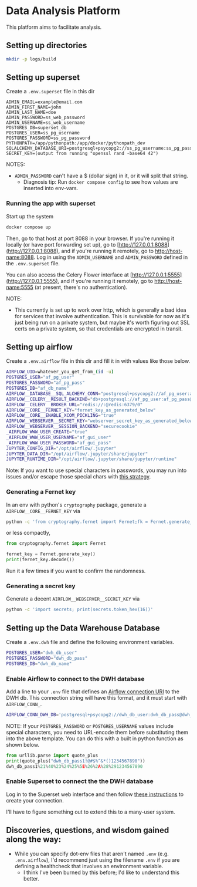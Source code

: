 # Data Analysis Platform

This platform aims to facilitate analysis.

## Setting up directories

```bash
mkdir -p logs/build
```

## Setting up superset

Create a `.env.superset` file in this dir

```
ADMIN_EMAIL=example@email.com
ADMIN_FIRST_NAME=john
ADMIN_LAST_NAME=doe
ADMIN_PASSWORD=ss_web_password
ADMIN_USERNAME=ss_web_username
POSTGRES_DB=superset_db
POSTGRES_USER=ss_pg_username
POSTGRES_PASSWORD=ss_pg_password
PYTHONPATH=/app/pythonpath:/app/docker/pythonpath_dev
SQLALCHEMY_DATABASE_URI=postgresql+psycopg2://ss_pg_username:ss_pg_password@ss_db:5432/superset_db
SECRET_KEY=(output from running "openssl rand -base64 42")
```

NOTES:
* `ADMIN_PASSWORD` can't have a \$ (dollar sign) in it, or it will split that string.
    * Diagnosis tip: Run `docker compose config` to see how values are inserted into env-vars.

### Running the app with superset

Start up the system

```bash
docker compose up
```

Then, go to that host at port 8088 in your browser. If you're running it locally (or have port forwarding set up), go to [http://127.0.0.1:8088](http://127.0.0.1:8088), and if you're running it remotely, go to [http://host-name:8088](http://host-name:8088). Log in using the `ADMIN_USERNAME` and `ADMIN_PASSWORD` defined in the `.env.superset` file.

You can also access the Celery Flower interface at [http://127.0.0.1:5555](http://127.0.0.1:5555), and if you're running it remotely, go to [http://host-name:5555](http://host-name:5555) (at present, there's no authentication).

NOTE:
* This currently is set up to work over http, which is generally a bad idea for services that involve authentication. This is survivable for now as it's just being run on a private system, but maybe it's worth figuring out SSL certs on a private system, so that credentials are encrypted in transit.

## Setting up airflow

Create a `.env.airflow` file in this dir and fill it in with values like those below.

```bash
AIRFLOW_UID=whatever_you_get_from_(id -u)
POSTGRES_USER="af_pg_user"
POSTGRES_PASSWORD="af_pg_pass"
POSTGRES_DB="af_db_name"
AIRFLOW__DATABASE__SQL_ALCHEMY_CONN="postgresql+psycopg2://af_pg_user:af_pg_pass@af_db/af_db_name"
AIRFLOW__CELERY__RESULT_BACKEND="db+postgresql://af_pg_user:af_pg_pass@af_db/af_db_name"
AIRFLOW__CELERY__BROKER_URL="redis://:@redis:6379/0"
AIRFLOW__CORE__FERNET_KEY="fernet_key_as_generated_below"
AIRFLOW__CORE__ENABLE_XCOM_PICKLING="true"
AIRFLOW__WEBSERVER__SECRET_KEY="webserver_secret_key_as_generated_below"
AIRFLOW__WEBSERVER__SESSION_BACKEND="securecookie"
_AIRFLOW_WWW_USER_CREATE="true"
_AIRFLOW_WWW_USER_USERNAME="af_gui_user"
_AIRFLOW_WWW_USER_PASSWORD="af_gui_pass"
JUPYTER_CONFIG_DIR="/opt/airflow/.jupyter"
JUPYTER_DATA_DIR="/opt/airflow/.jupyter/share/jupyter"
JUPYTER_RUNTIME_DIR="/opt/airflow/.jupyter/share/jupyter/runtime"
```

Note: If you want to use special characters in passwords, you may run into issues and/or escape those special chars with [this strategy](https://docs.sqlalchemy.org/en/20/core/engines.html#escaping-special-characters-such-as-signs-in-passwords).

### Generating a Fernet key

In an env with python's `cryptography` package, generate a `AIRFLOW__CORE__FERNET_KEY` via

```bash
python -c 'from cryptography.fernet import Fernet;fk = Fernet.generate_key();print(fk.decode())'
```

or less compactly,

```python
from cryptography.fernet import Fernet

fernet_key = Fernet.generate_key()
print(fernet_key.decode())
```

Run it a few times if you want to confirm the randomness.

### Generating a secret key

Generate a decent `AIRFLOW__WEBSERVER__SECRET_KEY` via

```bash
python -c 'import secrets; print(secrets.token_hex(16))'
```

## Setting up the Data Warehouse Database

Create a `.env.dwh` file and define the following environment variables.

```bash
POSTGRES_USER="dwh_db_user"
POSTGRES_PASSWORD="dwh_db_pass"
POSTGRES_DB="dwh_db_name"
```

### Enable Airflow to connect to the DWH database

Add a line to your `.env` file that defines an [Airflow connection URI](https://airflow.apache.org/docs/apache-airflow/stable/howto/connection.html#uri-format-example) to the DWH db. This connection string will have this format, and it must start with `AIRFLOW_CONN_`.

```bash
AIRFLOW_CONN_DWH_DB='postgresql+psycopg2://dwh_db_user:dwh_db_pass@dwh_db:5432/dwh_db_name'
```

NOTE: If your `POSTGRES_PASSWORD` or `POSTGRES_USERNAME` values include special characters, you need to URL-encode them before substituting them into the above template. You can do this with a built in python function as shown below.

```python
from urllib.parse import quote_plus
print(quote_plus("dwh_db_pass1!@#$%^&*()1234567890"))
dwh_db_pass1%21%40%23%24%25%5E%26%2A%28%291234567890
```

### Enable Superset to connect the the DWH database

Log in to the Superset web interface and then follow [these instructions](https://docs.analytics-data-where-house.dev/setup/superset_setup/) to create your connection.

I'll have to figure something out to extend this to a many-user system.

## Discoveries, questions, and wisdom gained along the way:
* While you can specify dot-env files that aren't named `.env` (e.g. `.env.airflow`), I'd recommend just using the filename `.env` if you are defining a healthcheck that involves an environment variable.
    * I think I've been burned by this before; I'd like to understand this better.


